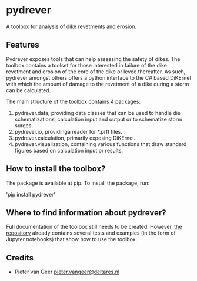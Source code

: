 # pydrever

A toolbox for analysis of dike revetments and erosion.

## Features
Pydrever exposes tools that can help assessing the safety of dikes. The toolbox contains a toolset for those interested in failure of the dike revetment and erosion of the core of the dike or levee thereafter. As such, pydrever amongst others offers a python interface to the C# based DiKErnel with which the amount of damage to the revetment of a dike during a storm can be calculated.

The main structure of the toolbox contains 4 packages:
1. pydrever.data, providing data classes that can be used to handle die schematizations, calculation input and output or to schematize storm surges.
2. pydrever.io, providinga reader for *.prfl files.
3. pydrever.calculation, primarily exposing DiKErnel.
4. pydrever.visualization, containing various functions that draw standard figures based on calculation input or results.

## How to install the toolbox?
The package is available at pip. To install the package, run:

'pip install pydrever'

## Where to find information about pydrever?
Full documentation of the toolbox still needs to be created. However, [the repository](https://github.com/Deltares-research/dike-revetment-erosion-pytools/) already contains several tests and examples (in the form of Jupyter notebooks) that show how to use the toolbox.


Credits
-------

* Pieter van Geer <pieter.vangeer@deltares.nl>